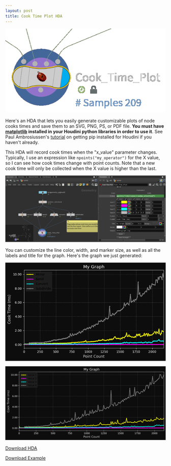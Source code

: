```yaml
---
layout: post
title: Cook Time Plot HDA
---
```

![web_perf_test](../assets/images/my_hdas/cook_time_plot/cook_time_plot_node.png)

Here's an HDA that lets you easily generate customizable plots of node cooks times and save them to an SVG, PNG, PS, or PDF file. **You must have [matplotlib](https://matplotlib.org/) installed in your Houdini python libraries in order to use it**. See Paul Ambrosiussen's [tutorial](https://www.youtube.com/watch?v=cIEN50WuPoc) on getting pip installed for Houdini if you haven't already.

This HDA will record cook times when the "x_value" parameter changes. Typically, I use an expression like `npoints("my_operator")` for the X value, so I can see how cook times change with point counts.  Note that a new cook time will only be collected when the X value is higher than the last. 

![web_perf_test](../assets/images/my_hdas/cook_time_plot/cook_time_plot.gif)

You can customize the line color, width, and marker size, as well as all the labels and title for the graph. Here's the graph we just generated:

![perf_test_output](../assets/images/my_hdas/cook_time_plot/example_graph.png)

![perf_test_output](../assets/images/my_hdas/cook_time_plot/graph.svg)

<a class="prc-Link-Link-85e08" href="https://github.com/wyhinton/wyhinton.github.io/raw/refs/heads/main/assets/images/my_hdas/cook_time_plot/cook_time_plot.hda">Download HDA</a>

<a class="prc-Link-Link-85e08" href="https://github.com/wyhinton/wyhinton.github.io/raw/refs/heads/main/assets/images/my_hdas/cook_time_plot/cook_time_plot_example.hip">Download Example</a>
